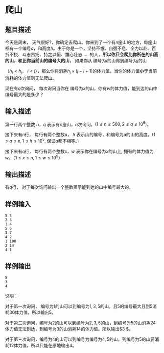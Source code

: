 # 爬山

## 题目描述

 今天是周末， 天气很好?，你确定去爬山。你来到了一个有$n$座山的地方，每座山都有一个编号$a$，和高度$h$。由于你是一个，坚持不懈、自强不息、全力以赴、百折不挠、斗志昂扬、持之以恒、雄心壮志……的人，**所以你只会爬比你所在的山高的山，和比你当前山的编号大的山**， 如果你从 编号为$i$的山爬到编号为$j$的山

（$h_i < h _j$， $i < j$），那么你将消耗$h_j \times (j - i + 1)$的体力值。当你的体力值**小于**当前消耗的体力值则无法爬山。

现在有$q$次询问， 每次询问当你在 编号为$x$的山，你有$w$的体力值，能到达的山中编号最大的是多少？

##  输入描述

第一行两个整数 $n$，$q$  表示有$n$座山，$q$次询问。$(1 \le n \le 500, 2\le q\le10 ^ 6)$。

接下来有$n$行， 每行有两个整数$a$， $h$  表示山的编号，和编号为$a$的山的高度。($1\le a \le n, 1\le h\le 10^5$, 保证$a$都不相等。)

接下来有$q$行， 每行有两个整数$x$，$w$ 表示你在编号为$x$的山上, 拥有的体力值为$w$。（$1\le x \le n, 1\le w \le 10 ^ {9}$）

## 输出描述

有$q$行， 对于每次询问输出一个整数表示能到达的山中编号最大的。

## 样例输入

```
5 3
2 3
1 4
5 6
3 7
4 2
1 100
2 14
4 1
```

## 样例输出

```
5
3
4
```

说明：

对于第一次询问， 编号为$1$的山可以到编号为$1,3, 5$的山，且$5$的编号最大且到$5$消耗30体力值。所以输出$5$。

对于第二次询问，编号为$2$的山可以到编号为$2,3,5$的山，到编号为$5$的山消耗$24$体力值无法到达，到编号为$3$的山消耗$14$的体力值。所以输出$3 $。

对于第三次询问，编号为$4$的山可以到编号为编号为$4, 5$的山，到编号为$5$的山要消耗$12$体力值，所以只能在原地输出$4$。

